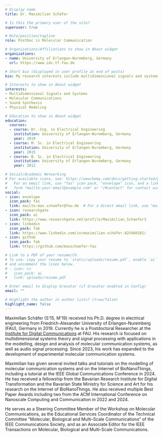 ```yaml
---
# Display name
title: Dr. Maximilian Schäfer

# Is this the primary user of the site?
superuser: true

# Role/position/tagline
role: PostDoc in Molecular Communication

# Organizations/Affiliations to show in About widget
organizations:
- name: University of Erlangen-Nuremberg, Germany 
  url: https://www.idc.tf.fau.de

# Short bio (displayed in user profile at end of posts)
bio: My research interests include multidimensional signals and systems with applications in molecular communications and sound synthesis.

# Interests to show in About widget
interests:
- Multidimensional Signals and Systems
- Molecular Communications
- Sound Synthesis
- Physical Modeling

# Education to show in About widget
education:
  courses:
  - course: Dr.-Ing. in Electrical Engineering
    institution: University of Erlangen-Nuremberg, Germany
    year: 2019
  - course: M. Sc. in Electrical Engineering
    institution: University of Erlangen-Nuremberg, Germany
    year: 2015
  - course: B. Sc. in Electrical Engineering
    institution: University of Erlangen-Nuremberg, Germany
    year: 2012

# Social/Academic Networking
# For available icons, see: https://wowchemy.com/docs/getting-started/page-builder/#icons
#   For an email link, use "fas" icon pack, "envelope" icon, and a link in the
#   form "mailto:your-email@example.com" or "/#contact" for contact widget.
social:
- icon: envelope
  icon_pack: fas
  link: mailto:max.schaefer@fau.de  # For a direct email link, use "mailto:test@example.org".
- icon: researchgate
  icon_pack: ai
  link: https://www.researchgate.net/profile/Maximilian_Schaefer3
- icon: linkedin
  icon_pack: fab
  link: https://www.linkedin.com/in/maximilian-schäfer-825460101/
- icon: github
  icon_pack: fab
  link: https://github.com/maxschaefer-fau  

# Link to a PDF of your resume/CV.
# To use: copy your resume to `static/uploads/resume.pdf`, enable `ai` icons in `params.toml`, 
# and uncomment the lines below.
# - icon: cv
#   icon_pack: ai
#   link: uploads/resume.pdf

# Enter email to display Gravatar (if Gravatar enabled in Config)
email: ""

# Highlight the author in author lists? (true/false)
highlight_name: false
---
```


Maximilian Schäfer (S'15, M'19) received his Ph.D. degree in electrical engineering from Friedrich-Alexander University of Erlangen-Nuremberg (FAU), Germany in 2019. Currently he is a Postdoctoral Researcher at the [Institute for Digital Communications](https://www.idc.tf.fau.eu) at FAU. His research is focused on multidimensional systems theory and signal processing with applications in the modelling, design and analysis of molecular communication systems, as well as audio signal processing. Since 2023, his work has expanded to the development of experimental molecular communication systems.  

Maximilian has given several invited talks and tutorials on the modelling of molecular communication systems and on the Internet of BioNanoThings, including a tutorial at the IEEE Global Communications Conference in 2024. He has received a fellowship from the Bavarian Research Institute for Digital Transformation and the Bavarian State Ministry for Science and Art for his research on the Internet of BioNanoThings. He also received multiple Best Paper Awards including two from the ACM International Conference on Nanoscale Computing and Communication in 2022 and 2024. 

He serves as a Steering Committee Member of the Workshop on Molecular Communications, as the Educational Services Coordinator of the Technical Committee "Molecular, Biological and Multi-Scale Communications” of the IEEE Communications Society, and as an Associate Editor for the IEEE Transactions on Molecular, Biological and Multi-Scale Communications. 

